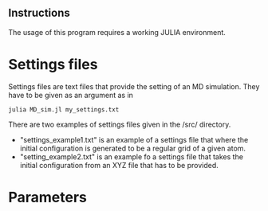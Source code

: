 ## Instructions

The usage of this program requires a working JULIA environment.

# Settings files
Settings files are text files that provide the setting of an MD simulation. They have to be given as an argument as in
```
julia MD_sim.jl my_settings.txt
```
There are two examples of settings files given in the /src/ directory.
- "settings\_example1.txt" is an example of a settings file that where the initial configuration is generated to be a regular grid of a given atom.
- "setting\_example2.txt" is an example fo a settings file that takes the initial configuration from an XYZ file that has to be provided.

# Parameters
 
